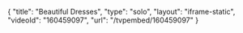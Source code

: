 {
    "title": "Beautiful Dresses",
    "type": "solo",
    "layout": "iframe-static",
    "videoId": "160459097",
    "url": "\/tvpembed\/160459097"
}